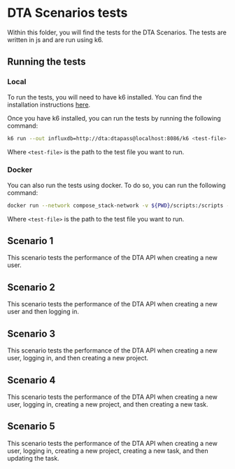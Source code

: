 # DTA Scenarios tests

Within this folder, you will find the tests for the DTA Scenarios. The tests are written in js and are run using k6.

## Running the tests

### Local

To run the tests, you will need to have k6 installed. You can find the installation instructions [here](https://k6.io/docs/getting-started/installation/).

Once you have k6 installed, you can run the tests by running the following command:

```bash
k6 run --out influxdb=http://dta:dtapass@localhost:8086/k6 <test-file>
```

Where `<test-file>` is the path to the test file you want to run.

### Docker

You can also run the tests using docker. To do so, you can run the following command:

```bash
docker run --network compose_stack-network -v ${PWD}/scripts:/scripts -i grafana/k6 run /scripts/<test-file>
```

Where `<test-file>` is the path to the test file you want to run.

## Scenario 1

This scenario tests the performance of the DTA API when creating a new user.

## Scenario 2

This scenario tests the performance of the DTA API when creating a new user and then logging in.

## Scenario 3

This scenario tests the performance of the DTA API when creating a new user, logging in, and then creating a new project.

## Scenario 4

This scenario tests the performance of the DTA API when creating a new user, logging in, creating a new project, and then creating a new task.

## Scenario 5

This scenario tests the performance of the DTA API when creating a new user, logging in, creating a new project, creating a new task, and then updating the task.
